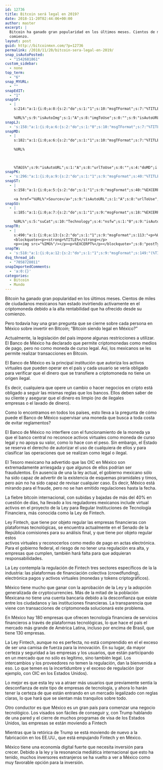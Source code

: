 ```yaml
---
id: 12736
title: Bitcoin será legal en 2019?
date: 2018-11-20T02:44:06+00:00
author: master
excerpt: |
  Bitcoin ha ganado gran popularidad en los últimos meses. Cientos de miles de ciudadanos mexicanos han estado invirtiendo activamente en el criptomoneda debido a la alta rentabilidad que ha ofrecido desde su
  comienzo.
layout: post
guid: http://bitcoinmxn.com/?p=12736
permalink: /2018/11/20/bitcoin-sera-legal-en-2019/
snap_isAutoPosted:
  - "1542681861"
custom_sidebar:
  - none
top_term:
  - "6"
snap_MYURL:
  - ""
snapEdIT:
  - "1"
snap5P:
  - |
    s:214:"a:1:{i:0;a:8:{s:2:"do";s:1:"1";s:10:"msgTFormat";s:7:"%TITLE%";s:9:"msgFormat";s:18:"%EXCERPT%
    
    %URL%";s:9:"isAutoImg";s:1:"A";s:8:"imgToUse";s:0:"";s:9:"isAutoURL";s:1:"A";s:8:"urlToUse";s:0:"";s:4:"do5P";i:0;}}";
snapLJ:
  - 's:158:"a:1:{i:0;a:6:{s:2:"do";s:1:"0";s:10:"msgTFormat";s:7:"%TITLE%";s:9:"msgFormat";s:9:"%EXCERPT%";s:9:"isAutoURL";s:1:"A";s:8:"urlToUse";s:0:"";s:4:"doLJ";i:0;}}";'
snapMD:
  - |
    s:182:"a:1:{i:0;a:6:{s:2:"do";s:1:"1";s:10:"msgTFormat";s:7:"%TITLE%";s:9:"msgFormat";s:32:"%EXCERPT%
    
    %URL%
    
    
    
    %TAGS%";s:9:"isAutoURL";s:1:"A";s:8:"urlToUse";s:0:"";s:4:"doMD";i:0;}}";
snapPK:
  - 's:296:"a:1:{i:0;a:9:{s:2:"do";s:1:"1";s:9:"msgFormat";s:40:"%TITLE% - %URL% #bitcoin #mexico #crypto";s:9:"isAutoURL";s:1:"A";s:8:"urlToUse";s:0:"";s:4:"doPK";i:0;s:8:"isPosted";s:1:"1";s:4:"pgID";i:1393753443;s:7:"postURL";s:30:"https://www.plurk.com/p/n1sz1f";s:5:"pDate";s:19:"2018-11-20 02:44:19";}}";'
snapST:
  - |
    s:158:"a:1:{i:0;a:5:{s:2:"do";s:1:"1";s:9:"msgFormat";s:40:"%EXCERPT%
    
    <a href="%URL%">Source</a>";s:9:"isAutoURL";s:1:"A";s:8:"urlToUse";s:0:"";s:4:"doST";i:0;}}";
snapSU:
  - |
    s:185:"a:1:{i:0;a:7:{s:2:"do";s:1:"1";s:9:"msgFormat";s:18:"%EXCERPT%
    
    %URL%";s:5:"suCat";s:10:"Technology";s:4:"nsfw";s:1:"0";s:9:"isAutoURL";s:1:"A";s:8:"urlToUse";s:0:"";s:4:"doSU";i:0;}}";
snapTR:
  - |
    s:490:"a:1:{i:0;a:13:{s:2:"do";s:1:"1";s:9:"msgFormat";s:113:"<p>%URL%</p>
    <blockquote><p><strong>%TITLE%</strong></p>
    <p><img src="%IMG%"/></p><p>%EXCERPT%</p></blockquote>";s:8:"postType";s:1:"T";s:10:"msgTFormat";s:7:"%TITLE%";s:9:"isAutoImg";s:1:"A";s:8:"imgToUse";s:0:"";s:9:"isAutoURL";s:1:"A";s:8:"urlToUse";s:0:"";s:4:"doTR";i:0;s:8:"isPosted";s:1:"1";s:4:"pgID";i:180294915168;s:7:"postURL";s:46:"http://bitcoinmxn.tumblr.com/post/180294915168";s:5:"pDate";s:19:"2018-11-20 02:44:21";}}";
snapTW:
  - 's:518:"a:1:{i:0;a:12:{s:2:"do";s:1:"1";s:9:"msgFormat";s:149:"(%TITLE%) - %URL% #bitcoin #criptomonedas #criptomoneda #blockchain #bitcoinMexico #bitcoinpanama #bitcoinvenezuela #ethereum #mexico #cryptocurrency";s:8:"attchImg";s:1:"1";s:9:"isAutoImg";s:1:"A";s:8:"imgToUse";s:0:"";s:9:"isAutoURL";s:1:"A";s:8:"urlToUse";s:0:"";s:4:"doTW";i:0;s:8:"isPosted";s:1:"1";s:4:"pgID";s:19:"1064711014090973184";s:7:"postURL";s:58:"https://twitter.com/mxn_bitcoin/status/1064711014090973184";s:5:"pDate";s:19:"2018-11-20 02:44:21";}}";'
dsq_thread_id:
  - "7058728011"
snapImportedComments:
  - 'a:0:{}'
categories:
  - Bitcoin
  - Mundo
---
```

Bitcoin ha ganado gran popularidad en los últimos meses. Cientos de miles de ciudadanos mexicanos han estado invirtiendo activamente en el criptomoneda debido a la alta rentabilidad que ha ofrecido desde su comienzo. 

Pero todavía hay una gran pregunta que se cierne sobre cada persona en México sobre invertir en Bitcoin; “Bitcoin siendo legal en México?” 

Actualmente, la legislación del país impone algunas restricciones a utilizar. El Banco de México ha declarado que permite criptomonedas como medios de pago, pero no como moneda de curso legal. Así, los mexicanos se les permite realizar transacciones en Bitcoin. 

El Banco de México es la principal institución que autoriza los activos virtuales que pueden operar en el país y cada usuario se vería obligado para verificar que el dinero que se transfiere a criptomoneda no tiene un origen ilegal. 

Es decir, cualquiera que opere un cambio o hacer negocios en cripto está obligado a seguir las mismas reglas que los bancos. Ellos deben saber de su cliente y asegurar que el dinero es limpio (no de ilegales  
empresas o el lavado de dinero). 

Como lo encontramos en todos los países, esto lleva a la pregunta de cómo puede el Banco de México supervisar una moneda que busca a toda costa de evitar reglamentos? 

El Banco de México no interfiere con el funcionamiento de la moneda ya que el banco central no reconoce activos virtuales como moneda de curso legal y no apoya su valor, como lo hace con el peso. Sin embargo, el Estado se reserva el derecho de autorizar el uso de cualquiera de ellos y para clasificar las operaciones que se realizan como legal o ilegal. 

El Tesoro mexicano ha advertido que las OIC en México son extremadamente arriesgada y que algunos de ellos podrían ser fraudulentos. En ausencia de una la ley actual, el gobierno mexicano sólo ha sido capaz de advertir de la existencia de esquemas piramidales y timos, pero aún no ha sido capaz de revisar cualquier caso. Es decir, México está mirando para el fraude, pero no se han emitido regulaciones hasta la fecha. 

La fiebre bitcoin internacional, con subidas y bajadas de más del 40% en cuestión de días, ha llevado a los reguladores mexicanos include virtual activos en el proyecto de la Ley para Regular Instituciones de Tecnología Financiera, más conocida como la Ley de Fintech. 

Ley Fintech, que tiene por objeto regular las empresas financieras con plataformas tecnológicas, se encuentra actualmente en el Senado de la República comisiones para su análisis final, y que tiene por objeto regular estos  
activos virtuales y reconocerlos como medio de pago en actas electrónica. Para el gobierno federal, el riesgo de no tener una regulación era alta, y empresas que cumplen, también hará falta para que adquieran responsabilidades. 

La Ley contempla la regulación de Fintech tres sectores específicos de la la industria: las plataformas de financiación colectiva (crowdfunding), electrónica pagos y activos virtuales (monedas y tokens criptográficos).

México tiene mucho que ganar con la aprobación de la Ley y la adopción generalizada de cryptocurrencies. Más de la mitad de la población Mexicana no tiene una cuenta bancaria debido a la desconfianza que existe entre los ciudadanos y las instituciones financieras. La transparencia que viene con transacciones de criptomoneda solucionará este problema. 

En México hay 180 empresas que ofrecen tecnología financiera de servicios financieros a través de plataformas tecnológicas, lo que hace el país el mercado más grande de América Latina, incluso por encima de Brasil, que tiene 130 empresas. 

La Ley Fintech, aunque no es perfecta, no está comprendido en el el exceso de ser una camisa de fuerza para la innovación. En su lugar, da mayor certeza y seguridad a las empresas y los usuarios, que están participando en un mercado que no sólo es legítimo, sino también legal. Los intercambios y los proveedores no temen la regulación, dan la bienvenida a eso. Lo que temen es la incertidumbre y el exceso de regulación (por ejemplo, con OIC en los Estados Unidos). 

Lo mejor es que esta ley va a atraer más usuarios que previamente sentía la desconfianza de este tipo de empresas de tecnología, y ahora lo harán tener la certeza de que están entrando en un mercado legalizado con reglas claras, lo que hará que se sientan más tranquilos sobre todo. 

Otro conductor es que México es un gran país para comenzar una negocio tecnológico. Los visados son fáciles de conseguir y, con Trump hablando de una pared y el cierre de muchos programas de visa de los Estados Unidos, las empresas se están moviendo a Fintech 

Mientras que la retórica de Trump se está moviendo de nuevo a la fabricación en los EE.UU., que está empujando Fintech y en México. 

México tiene una economía digital fuerte que necesita inversión para crecer. Debido a la ley y la resonancia mediática internacional que esto ha tenido, muchos inversores extranjeros se ha vuelto a ver a México como muy favorable opción para la inversión.